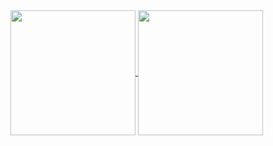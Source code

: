 <a href="#">
  <img height=200 align="center" src="https://github-readme-stats.vercel.app/api?username=msqr1&show_icons=true&theme=transparent" />
</a>
<a href="#">
  <img height=200 align="center" src="https://github-readme-stats.vercel.app/api/top-langs/?username=msqr1&langs_count=10&layout=compact&theme=transparent" />
</a>  
